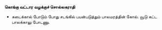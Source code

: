 **கொங்கு வட்டார வழக்குச் சொல்லகராதி**
- கடைக்கால் போடும் போது சடங்கில் பயன்படுத்தும் பாலமரத்தின் கோல். வூடு கட்ட பாலக்காலு போடணு.

